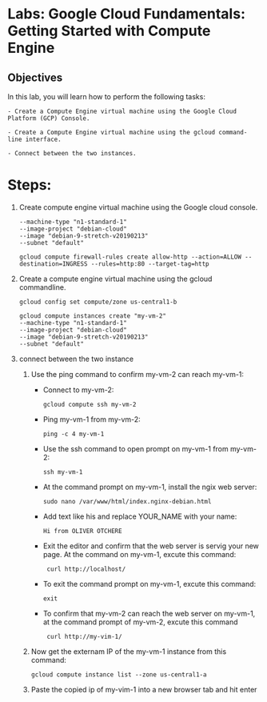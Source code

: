 # Labs: Google Cloud Fundamentals: Getting Started with Compute Engine

## Objectives
In this lab, you will learn how to perform the following tasks:

    - Create a Compute Engine virtual machine using the Google Cloud Platform (GCP) Console.

    - Create a Compute Engine virtual machine using the gcloud command-line interface.

    - Connect between the two instances.

# Steps:
1. Create compute engine virtual machine using the Google cloud console.

    ```gcloud compute instances create "my-vm-1" 
    --machine-type "n1-standard-1" 
    --image-project "debian-cloud" 
    --image "debian-9-stretch-v20190213" 
    --subnet "default"
    ```

    ```
    gcloud compute firewall-rules create allow-http --action=ALLOW --destination=INGRESS --rules=http:80 --target-tag=http
    ```

2. Create a compute engine virtual machine using the gcloud commandline.

    ```
    gcloud config set compute/zone us-central1-b

    gcloud compute instances create "my-vm-2" 
    --machine-type "n1-standard-1" 
    --image-project "debian-cloud" 
    --image "debian-9-stretch-v20190213" 
    --subnet "default"

    ```

3. connect between the two instance
    1. Use the ping command to confirm my-vm-2 can reach my-vm-1:
        - Connect to my-vm-2:
            ```
            gcloud compute ssh my-vm-2
            ```
        - Ping my-vm-1 from my-vm-2:
            ``` 
            ping -c 4 my-vm-1
             ```
        - Use the ssh command to open prompt on my-vm-1 from my-vm-2:
            ``` 
            ssh my-vm-1
             ```  
        - At the command prompt on my-vm-1, install the ngix web server:
            ``` 
            sudo nano /var/www/html/index.nginx-debian.html 
            ```
        - Add text like his and replace YOUR_NAME with your name:
            ```
            Hi from OLIVER OTCHERE
            ```
        - Exit the editor and confirm that the web server is servig your new page. At the command on my-vm-1, excute this command:
            ```
             curl http://localhost/
            ```
        - To exit the command prompt on my-vm-1, excute this command:
            ```
            exit
            ```
        - To confirm that my-vm-2 can reach the web server on my-vm-1, at the command prompt of my-vm-2, excute this command
            ```
             curl http://my-vim-1/
            ```
    
    2. Now get the externam IP of the my-vm-1 instance from this command:
        ```
        gcloud compute instance list --zone us-central1-a
        ```
    
    3. Paste the copied ip of my-vim-1 into a new browser tab and hit enter